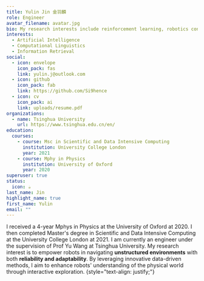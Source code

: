 ```yaml
---
title: Yulin Jin 金羽麟
role: Engineer
avatar_filename: avatar.jpg
bio: My research interests include reinforcement learning, robotics control and convex optimization.
interests:
  - Artificial Intelligence
  - Computational Linguistics
  - Information Retrieval
social:
  - icon: envelope
    icon_pack: fas
    link: yulin.j@outlook.com
  - icon: github
    icon_pack: fab
    link: https://github.com/Si9hence
  - icon: cv
    icon_pack: ai
    link: uploads/resume.pdf
organizations:
  - name: Tsinghua University
    url: https://www.tsinghua.edu.cn/en/
education:
  courses:
    - course: Msc in Scientific and Data Intensive Computing
      institution: University College London
      year: 2021
    - course: Mphy in Physics
      institution: University of Oxford
      year: 2020
superuser: true
status:
  icon: ☕️
last_name: Jin
highlight_name: true
first_name: Yulin
email: ""
---
```


<!-- I am currently an engineer under the supervision of Prof Yu Wang in [NICS-EFC](https://nicsefc.ee.tsinghua.edu.cn/) group at Tsinghua University. I am dedicated to uniting reinforcement learning and control for agile robotics.   -->
I received a 4-year Mphys in Physics at the University of Oxford at 2020. I then completed Master's degree in Scientific and Data Intensive Computing at the University College London at 2021. I am currently an engineer under the supervision of Prof Yu Wang at Tsinghua University.
My research interest is to empower robots in navigating **unstructured environments** with both **reliability and adaptability**. By leveraging innovative data-driven methods, I aim to enhance robots' understanding of the physical world through interactive exploration.
{style="text-align: justify;"}
